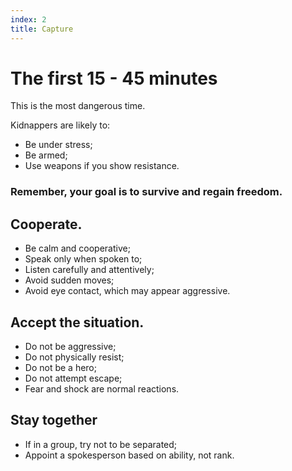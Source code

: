 ```yaml
---
index: 2
title: Capture
---
```

# The first 15 - 45 minutes 

This is the most dangerous time.

Kidnappers are likely to:

*	Be under stress;
*	Be armed;
*	Use weapons if you show resistance. 

### Remember, your goal is to survive and regain freedom.

## Cooperate. 

*   Be calm and cooperative; 
*	Speak only when spoken to;
*	Listen carefully and attentively;
*	Avoid sudden moves;
*   Avoid eye contact, which may appear aggressive.

## Accept the situation.

*	Do not be aggressive;
*	Do not physically resist;
*	Do not be a hero;
*   Do not attempt escape;
*	Fear and shock are normal reactions.

## Stay together
*   If in a group, try not to be separated;
*	Appoint a spokesperson based on ability, not rank.